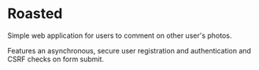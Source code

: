 # Roasted

Simple web application for users to comment on other user's photos.

Features an asynchronous, secure user registration and authentication and CSRF checks on form submit.
